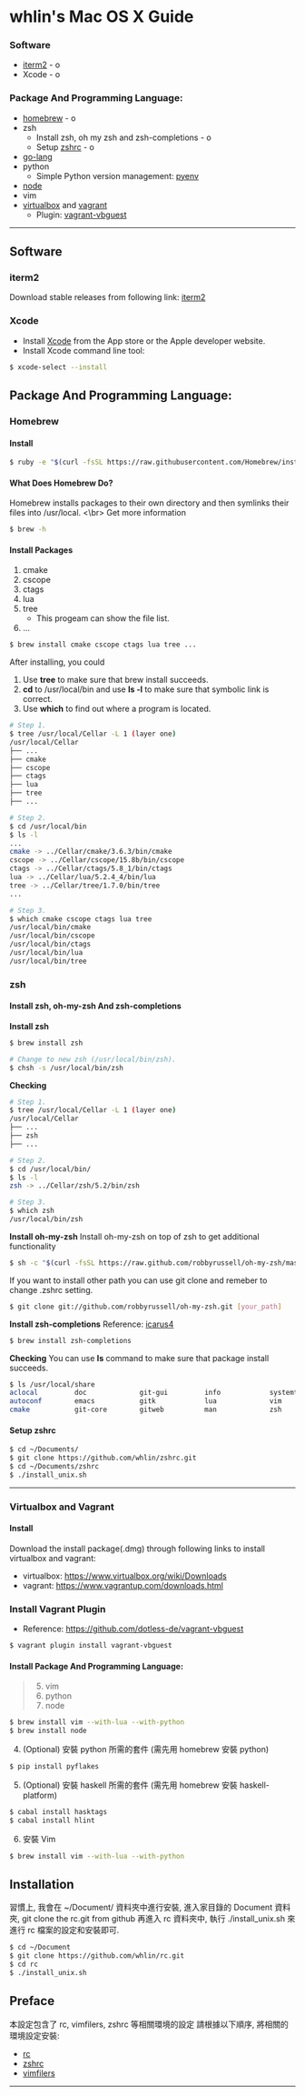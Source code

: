 # whlin's Mac OS X Guide

### Software
* [iterm2] - o
* Xcode - o 

### Package And Programming Language:
* [homebrew] - o
* zsh
    - Install zsh, oh my zsh and zsh-completions - o
    - Setup [zshrc] - o
* [go-lang]
* python
    - Simple Python version management: [pyenv]
* [node]
* vim
* [virtualbox] and [vagrant]
    - Plugin: [vagrant-vbguest]

---

## Software
### iterm2

Download stable releases from following link: [iterm2]

### Xcode

* Install [Xcode] from the App store or the Apple developer website.
* Install Xcode command line tool:

```sh
$ xcode-select --install
```

## Package And Programming Language:
### Homebrew
#### Install

```sh
$ ruby -e "$(curl -fsSL https://raw.githubusercontent.com/Homebrew/install/master/install)"
```

#### What Does Homebrew Do?
Homebrew installs packages to their own directory and then symlinks their files into /usr/local. <\br>
Get more information
```sh
$ brew -h
```

#### Install Packages
1. cmake  
2. cscope 
3. ctags  
4. lua    
5. tree
    - This progeam can show the file list.
6. ...

```sh
$ brew install cmake cscope ctags lua tree ...
```

After installing, you could

1. Use **tree** to make sure that brew install succeeds.
2. **cd** to /usr/local/bin and use **ls -l** to make sure that symbolic link is correct.
3. Use **which** to find out where a program is located.  

```sh
# Step 1.
$ tree /usr/local/Cellar -L 1 (layer one)
/usr/local/Cellar
├── ...
├── cmake
├── cscope
├── ctags
├── lua
├── tree
├── ...

# Step 2.
$ cd /usr/local/bin
$ ls -l
...
cmake -> ../Cellar/cmake/3.6.3/bin/cmake
cscope -> ../Cellar/cscope/15.8b/bin/cscope
ctags -> ../Cellar/ctags/5.8_1/bin/ctags
lua -> ../Cellar/lua/5.2.4_4/bin/lua
tree -> ../Cellar/tree/1.7.0/bin/tree
...

# Step 3.
$ which cmake cscope ctags lua tree
/usr/local/bin/cmake
/usr/local/bin/cscope
/usr/local/bin/ctags
/usr/local/bin/lua
/usr/local/bin/tree
```

### zsh
#### Install zsh, oh-my-zsh And zsh-completions

**Install zsh**
```sh
$ brew install zsh

# Change to new zsh (/usr/local/bin/zsh).
$ chsh -s /usr/local/bin/zsh
```
**Checking**
```sh
# Step 1.
$ tree /usr/local/Cellar -L 1 (layer one)
/usr/local/Cellar
├── ...
├── zsh
├── ...

# Step 2.
$ cd /usr/local/bin/
$ ls -l
zsh -> ../Cellar/zsh/5.2/bin/zsh

# Step 3.
$ which zsh
/usr/local/bin/zsh
```

**Install oh-my-zsh**
Install oh-my-zsh on top of zsh to get additional functionality
```sh
$ sh -c "$(curl -fsSL https://raw.github.com/robbyrussell/oh-my-zsh/master/tools/install.sh)"
```

If you want to install other path you can use git clone and remeber to change .zshrc setting.
```sh
$ git clone git://github.com/robbyrussell/oh-my-zsh.git [your_path]
```

**Install zsh-completions**
Reference: [icarus4]
```sh
$ brew install zsh-completions  
```
**Checking**
You can use **ls** command to make sure that package install succeeds.
```sh
$ ls /usr/local/share
aclocal         doc             git-gui         info            systemtap       zsh-completions
autoconf        emacs           gitk            lua             vim
cmake           git-core        gitweb          man             zsh
```

#### Setup zshrc
```sh
$ cd ~/Documents/
$ git clone https://github.com/whlin/zshrc.git
$ cd ~/Documents/zshrc
$ ./install_unix.sh
```
---

### Virtualbox and Vagrant
#### Install
Download the install package(.dmg) through following links to install virtualbox and vagrant:
* virtualbox: <https://www.virtualbox.org/wiki/Downloads>
* vagrant: <https://www.vagrantup.com/downloads.html>

### Install Vagrant Plugin
* Reference: <https://github.com/dotless-de/vagrant-vbguest>

```sh
$ vagrant plugin install vagrant-vbguest
```

#### Install Package And Programming Language:
> 5. vim
> 6. python
> 7. node


```sh
$ brew install vim --with-lua --with-python
$ brew install node
```


4. (Optional) 安裝 python 所需的套件 (需先用 homebrew 安裝 python)

```sh
$ pip install pyflakes

```

5. (Optional) 安裝 haskell 所需的套件 (需先用 homebrew 安裝 haskell-platform)
```sh
$ cabal install hasktags
$ cabal install hlint
```

6. 安裝 Vim
```sh
$ brew install vim --with-lua --with-python
```

## Installation

習慣上, 我會在 ~/Document/ 資料夾中進行安裝,
進入家目錄的 Document 資料夾, git clone the rc.git from github
再進入 rc 資料夾中, 執行 ./install_unix.sh 來進行 rc 檔案的設定和安裝即可.

```sh
$ cd ~/Document
$ git clone https://github.com/whlin/rc.git
$ cd rc
$ ./install_unix.sh
```
## Preface

本設定包含了 rc, vimfilers, zshrc 等相關環境的設定
請根據以下順序, 將相關的環境設定安裝:
    
 - [rc] 
 - [zshrc]
 - [vimfilers]
___

<!--github link-->
[rc]: <https://github.com/whlin/rc>
[zshrc]: <https://github.com/whlin/zshrc>
[vimfilers]: <https://github.com/whlin/vimfilers>

<!--software and package link-->
[homebrew]: <http://brew.sh/>
[Xcode]: <https://developer.apple.com/xcode/>
[iterm2]: <https://www.iterm2.com/downloads.html>
[icarus4]: <http://icarus4.logdown.com/posts/177661-from-bash-to-zsh-setup-tips>
[virtualbox]: <https://www.virtualbox.org/wiki/Downloads>
[vagrant]: <https://www.vagrantup.com/downloads.html>
[vagrant-vbguest]: <https://github.com/dotless-de/vagrant-vbguest>

<!--programming language link-->
[go-lang]: <https://golang.org/doc/install>
[pyenv]: <https://github.com/yyuu/pyenv-installer>
[node]: <http://blog.teamtreehouse.com/install-node-js-npm-mac>
